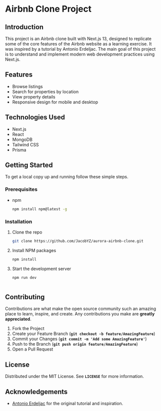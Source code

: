 # Airbnb Clone Project

## Introduction

This project is an Airbnb clone built with Next.js 13, designed to replicate some of the core features of the Airbnb website as a learning exercise. It was inspired by a tutorial by Antonio Erdeljac. The main goal of this project is to understand and implement modern web development practices using Next.js.

## Features

- Browse listings
- Search for properties by location
- View property details
- Responsive design for mobile and desktop

## Technologies Used

- Next.js
- React
- MongoDB
- Tailwind CSS
- Prisma

## Getting Started

To get a local copy up and running follow these simple steps.

### Prerequisites

- npm
  ```sh
  npm install npm@latest -g

### **Installation**

1. Clone the repo
    
    ```sh
    git clone https://github.com/JacobYZ/aurora-airbnb-clone.git
    
2. Install NPM packages
    
    ```sh
    npm install
    
3. Start the development server
    
    ```sh
    npm run dev
    
    

## **Contributing**

Contributions are what make the open source community such an amazing place to learn, inspire, and create. Any contributions you make are **greatly appreciated**.

1. Fork the Project
2. Create your Feature Branch (**`git checkout -b feature/AmazingFeature`**)
3. Commit your Changes (**`git commit -m 'Add some AmazingFeature'`**)
4. Push to the Branch (**`git push origin feature/AmazingFeature`**)
5. Open a Pull Request

## **License**

Distributed under the MIT License. See **`LICENSE`** for more information.

## **Acknowledgements**

- [Antonio Erdeljac](https://github.com/AntonioErdeljac/next13-airbnb-clone) for the original tutorial and inspiration.